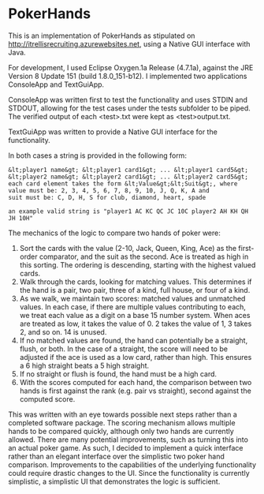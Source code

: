 # PokerHands
This is an implementation of PokerHands as stipulated on http://itrellisrecruiting.azurewebsites.net, using a Native GUI interface with Java.

For development, I used Eclipse Oxygen.1a Release (4.7.1a), against the JRE Version 8 Update 151 (build 1.8.0_151-b12). I implemented two applications ConsoleApp and TextGuiApp.

ConsoleApp was written first to test the functionality and uses STDIN and STDOUT, allowing for the test cases under the tests subfolder to be piped. The verified output of each &lt;test&gt;.txt were kept as &lt;test&gt;output.txt.

TextGuiApp was written to provide a Native GUI interface for the functionality.

In both cases a string is provided in the following form:

    &lt;player1 name&gt; &lt;player1 card1&gt; ... &lt;player1 card5&gt; &lt;player2 name&gt; &lt;player2 card1&gt; ... &lt;player2 card5&gt;
    each card element takes the form &lt;Value&gt;&lt;Suit&gt;, where
    value must be: 2, 3, 4, 5, 6, 7, 8, 9, 10, J, Q, K, A and
    suit must be: C, D, H, S for club, diamond, heart, spade

    an example valid string is "player1 AC KC QC JC 10C player2 AH KH QH JH 10H"

The mechanics of the logic to compare two hands of poker were:
1. Sort the cards with the value (2-10, Jack, Queen, King, Ace) as the first-order comparator, and the suit as the second. Ace is treated as high in this sorting. The ordering is descending, starting with the highest valued cards.
2. Walk through the cards, looking for matching values. This determines if the hand is a pair, two pair, three of a kind, full house, or four of a kind.
3. As we walk, we maintain two scores: matched values and unmatched values. In each case, if there are multiple values contributing to each, we treat each value as a digit on a base 15 number system. When aces are treated as low, it takes the value of 0. 2 takes the value of 1, 3 takes 2, and so on. 14 is unused. 
4. If no matched values are found, the hand can potentially be a straight, flush, or both. In the case of a straight, the score will need to be adjusted if the ace is used as a low card, rather than high. This ensures a 6 high straight beats a 5 high straight.
5. If no straight or flush is found, the hand must be a high card.
6. With the scores computed for each hand, the comparison between two hands is first against the rank (e.g. pair vs straight), second against the computed score.

This was written with an eye towards possible next steps rather than a completed software package. The scoring mechanism allows multiple hands to be compared quickly, although only two hands are currently allowed. There are many potential improvements, such as turning this into an actual poker game. As such, I decided to implement a quick interface rather than an elegant interface over the simplistic two poker hand comparison. Improvements to the capabilities of the underlying functionality could require drastic changes to the UI. Since the functionality is currently simplistic, a simplistic UI that demonstrates the logic is sufficient.
